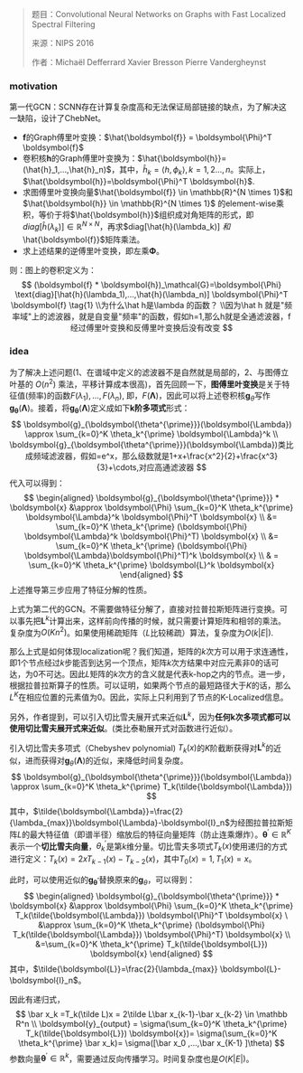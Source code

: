 

> 题目：Convolutional Neural Networks on Graphs with Fast Localized Spectral Filtering
>
> 来源：NIPS 2016
>
> 作者：Michaël Defferrard Xavier Bresson Pierre Vandergheynst

### motivation

第一代GCN：SCNN存在计算复杂度高和无法保证局部链接的缺点，为了解决这一缺陷，设计了ChebNet。

- $\boldsymbol{f}$的Graph傅里叶变换：$\hat{\boldsymbol{f}} = \boldsymbol{\Phi}^T \boldsymbol{f}$
- 卷积核$\boldsymbol{h}$的Graph傅里叶变换为：$\hat{\boldsymbol{h}}=(\hat{h}_1,…,\hat{h}_n)$，其中，$\hat{h}_k=\langle h, \phi_k \rangle, k=1,2…,n$。实际上，$\hat{\boldsymbol{h}}=\boldsymbol{\Phi}^T \boldsymbol{h}$.
- 求图傅里叶变换向量$\hat{\boldsymbol{f}} \in \mathbb{R}^{N \times 1}$和$\hat{\boldsymbol{h}} \in \mathbb{R}^{N \times 1}$ 的element-wise乘积，等价于将$\hat{\boldsymbol{h}}$组织成对角矩阵的形式，即$diag[\hat{h}(\lambda_k)] \in \mathbb{R}^{N \times N}$，再求$diag[\hat{h}(\lambda_k)] $和$\hat{\boldsymbol{f}}$矩阵乘法。
- 求上述结果的逆傅里叶变换，即左乘$\boldsymbol{\Phi}$。

则：图上的卷积定义为：
$$
(\boldsymbol{f} * \boldsymbol{h})_\mathcal{G}=\boldsymbol{\Phi} \text{diag}[\hat{h}(\lambda_1),…,\hat{h}(\lambda_n)] \boldsymbol{\Phi}^T \boldsymbol{f} \tag{1}
\\为什么\hat h是\lambda 的函数？
\\因为\hat h 就是"频率域"上的滤波器，就是自变量"频率"的函数，假如h=1,那么h就是全通滤波器，f经过傅里叶变换和反傅里叶变换后没有改变
$$



### idea

为了解决上述问题(1、在谱域中定义的滤波器不是自然就是局部的，2、与图傅立叶基的 $O(n^2)$  乘法，平移计算成本很高)，首先回顾一下，**图傅里叶变换**是关于特征值(频率)的函数$F(\lambda_1), …,F(\lambda_n)$, 即，$F(\boldsymbol{\Lambda})$，因此可以将上述卷积核$\boldsymbol{g}_{\theta}$写作$\boldsymbol{g}_{\boldsymbol{\theta}}(\boldsymbol{\Lambda})$。接着，将$\boldsymbol{g}_{\boldsymbol{\theta}}(\boldsymbol{\Lambda})$定义成如下**k阶多项式**形式：
$$
\boldsymbol{g}_{\boldsymbol{\theta^{\prime}}}(\boldsymbol{\Lambda}) \approx \sum_{k=0}^K \theta_k^{\prime} \boldsymbol{\Lambda}^k \\
\boldsymbol{g}_{\boldsymbol{\theta^{\prime}}}(\boldsymbol{\Lambda})类比成频域滤波器，假如=e^x，那么级数就是1+x+\frac{x^2}{2}+\frac{x^3}{3}+\cdots,对应高通滤波器
$$
代入可以得到：
$$
\begin{aligned}
\boldsymbol{g}_{\boldsymbol{\theta^{\prime}}} * \boldsymbol{x} &\approx \boldsymbol{\Phi} \sum_{k=0}^K \theta_k^{\prime} \boldsymbol{\Lambda}^k \boldsymbol{\Phi}^T \boldsymbol{x} \\
&= \sum_{k=0}^K \theta_k^{\prime} (\boldsymbol{\Phi} \boldsymbol{\Lambda}^k \boldsymbol{\Phi}^T) \boldsymbol{x} \\
&= \sum_{k=0}^K \theta_k^{\prime} (\boldsymbol{\Phi} \boldsymbol{\Lambda}\boldsymbol{\Phi}^T)^k \boldsymbol{x} \\
& = \sum_{k=0}^K \theta_k^{\prime} \boldsymbol{L}^k \boldsymbol{x}
\end{aligned}
$$
上述推导第三步应用了特征分解的性质。

上式为第二代的GCN。不需要做特征分解了，直接对拉普拉斯矩阵进行变换。可以事先把$\boldsymbol{L}^{k}$计算出来，这样前向传播的时候，就只需要计算矩阵和相邻的乘法。复杂度为$O(Kn^2)$。如果使用稀疏矩阵（$L$比较稀疏）算法，复杂度为$O(k|E|)$.

那么上式是如何体现localization呢？我们知道，矩阵的$k$次方可以用于求连通性，即1个节点经过$k$步能否到达另一个顶点，矩阵$k$次方结果中对应元素非0的话可达，为0不可达。因此$L$矩阵的$k$次方的含义就是代表$\text{k-hop}$之内的节点。进一步，根据拉普拉斯算子的性质。可以证明，如果两个节点的最短路径大于$K$的话，那么$L^{K}$在相应位置的元素值为0。因此，实际上只利用到了节点的K-Localized信息。

另外，作者提到，可以引入切比雪夫展开式来近似$\boldsymbol{L}^k$，因为**任何k次多项式都可以使用切比雪夫展开式来近似**。(类比泰勒展开式对函数进行近似）。

引入切比雪夫多项式（Chebyshev polynomial) $T_k(x)$的$K$阶截断获得对$\boldsymbol{L}^k$的近似，进而获得对$\boldsymbol{g}_{\theta}(\boldsymbol{\Lambda})$的近似，来降低时间复杂度。
$$
\boldsymbol{g}_{\boldsymbol{\theta^{\prime}}}(\boldsymbol{\Lambda}) \approx \sum_{k=0}^K \theta_k^{\prime} T_k(\tilde{\boldsymbol{\Lambda}})
$$
其中，$\tilde{\boldsymbol{\Lambda}}=\frac{2}{\lambda_{max}}\boldsymbol{\Lambda}-\boldsymbol{I}_n$为经图拉普拉斯矩阵$L$的最大特征值（即谱半径）缩放后的特征向量矩阵（防止连乘爆炸）。$\boldsymbol{\theta}^{\prime} \in \mathbb{R}^{K}$表示一个**切比雪夫向量**，$\theta_k^{\prime}$是第$k$维分量。切比雪夫多项式$T_k(x)$使用递归的方式进行定义：$T_k(x)=2xT_{k-1}(x)-T_{k-2}(x)$，其中$T_0(x)=1,T_1(x)=x$。

此时，可以使用近似的$\boldsymbol{g}_{\boldsymbol{\theta^{\prime}}}$替换原来的$\boldsymbol{g}_{\theta}$，可以得到：
$$
\begin{aligned}
\boldsymbol{g}_{\boldsymbol{\theta^{\prime}}} * \boldsymbol{x} &\approx \boldsymbol{\Phi} \sum_{k=0}^K \theta_k^{\prime} T_k(\tilde{\boldsymbol{\Lambda}}) \boldsymbol{\Phi}^T \boldsymbol{x} \
&\approx \sum_{k=0}^K \theta_k^{\prime} (\boldsymbol{\Phi} T_k(\tilde{\boldsymbol{\Lambda}}) \boldsymbol{\Phi}^T) \boldsymbol{x} \\
&=\sum_{k=0}^K \theta_k^{\prime} T_k(\tilde{\boldsymbol{L}}) \boldsymbol{x}
\end{aligned}
$$
其中，$\tilde{\boldsymbol{L}}=\frac{2}{\lambda_{max}} \boldsymbol{L}- \boldsymbol{I}_n$。

因此有递归式，
$$
\bar x_k =T_k(\tilde L)x = 2\tilde L\bar x_{k-1}-\bar x_{k-2} \in \mathbb R^n  \\
\boldsymbol{y}_{output} = \sigma(\sum_{k=0}^K \theta_k^{\prime} T_k(\tilde{\boldsymbol{L}}) \boldsymbol{x})= \sigma(\sum_{k=0}^K \theta_k^{\prime} \bar x_k)= \sigma([\bar x_0 ,...,\bar x_{K-1} ]\theta)
$$
参数向量$\boldsymbol{\theta}^{\prime} \in \mathbb{R}^{k}$，需要通过反向传播学习。时间复杂度也是$O(K|E|)$。



